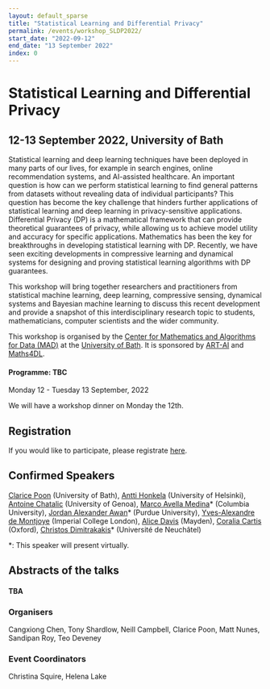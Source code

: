 ```yaml
---
layout: default_sparse
title: "Statistical Learning and Differential Privacy"
permalink: /events/workshop_SLDP2022/
start_date: "2022-09-12"
end_date: "13 September 2022"
index: 0
---
```



# Statistical Learning and Differential Privacy
## 12-13 September 2022, University of Bath 

Statistical learning and deep learning techniques have been deployed in many parts of our lives, for example in search engines, online recommendation systems, and AI-assisted healthcare. An important question  is how can we perform statistical learning to find general patterns from datasets  without revealing data of individual participants? This question has become the key challenge that hinders further applications of statistical learning and deep learning in privacy-sensitive applications. Differential Privacy (DP) is a mathematical framework that can provide theoretical guarantees of privacy, while allowing us to achieve model utility and accuracy for specific applications. Mathematics has been the key for breakthroughs in developing statistical learning with DP. Recently, we have seen exciting developments in compressive learning and dynamical systems for designing and proving statistical learning algorithms with DP guarantees. 

This workshop will bring together researchers and practitioners from statistical machine learning, deep learning, compressive sensing, dynamical systems and Bayesian machine learning to discuss this recent development and provide a snapshot of this interdisciplinary research topic to students, mathematicians, computer scientists and the wider community. 

This workshop is organised by the [Center for Mathematics and Algorithms for Data (MAD)](https://mathematics-and-algorithms-for-data.github.io/) at the [University of Bath](http://www.bath.ac.uk). It is sponsored by [ART-AI](https://cdt-art-ai.ac.uk/) and [Maths4DL](https://people.bath.ac.uk/mascjb/maths4dl.html). 

<h4 class="pt-3">Programme: TBC</h4>
Monday 12 - Tuesday 13 September, 2022

We will have a workshop dinner on Monday the 12th. 

## Registration

If you would like to participate, please registrate [here](https://forms.gle/uE66SHqQqh2i7nYq6).

<!--
|  |&nbsp;&nbsp;&nbsp;&nbsp;&nbsp;&nbsp;| |
|--:||---|
|8:50am || Opening |
|9:00am || [TBA](https://www.) *"TBA"* |
-->
## Confirmed Speakers 
[Clarice Poon](https://cmhsp2.github.io/) (University of Bath), [Antti Honkela](https://www.cs.helsinki.fi/u/ahonkela/) (University of Helsinki), [Antoine Chatalic](https://achatali.gitlab.io/) (University of Genoa), [Marco Avella Medina](https://sites.google.com/site/marcoavellamedina/home)* (Columbia University), [Jordan Alexander Awan](https://jordan-awan.com/)* (Purdue University), [Yves-Alexandre de Montjoye](http://www.demontjoye.com/index.html) (Imperial College London), [Alice Davis](https://www.linkedin.com/in/alice-davis-837552150/) (Mayden), [Coralia Cartis](http://people.maths.ox.ac.uk/cartis/) (Oxford), [Christos Dimitrakakis](https://sites.google.com/site/christosdimitrakakis)* (Université de Neuchâtel)

*: This speaker will present virtually.

## Abstracts of the talks
<h4 class="pt-3">TBA</h4>

<!--
### Talk 1: Speaker 1 (University 1)

This theorem...
-->

### Organisers
Cangxiong Chen, Tony Shardlow, Neill Campbell, Clarice Poon, Matt Nunes, Sandipan Roy, Teo Deveney

### Event Coordinators
Christina Squire, 
Helena Lake
